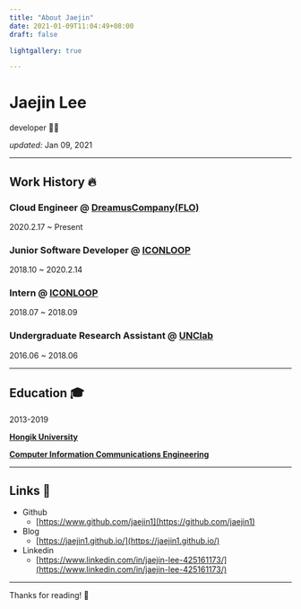```yaml
---
title: "About Jaejin"
date: 2021-01-09T11:04:49+08:00
draft: false

lightgallery: true

---
```


# Jaejin Lee

developer 👨‍💻

*updated:* Jan 09, 2021

---

## Work History 🔥

### Cloud Engineer @ [DreamusCompany(FLO)](https://www.dreamuscompany.com/)

2020.2.17 ~ Present

### Junior Software Developer @ [ICONLOOP](https://www.iconloop.com/)

2018.10 ~ 2020.2.14

### Intern @ [ICONLOOP](https://www.iconloop.com/)

2018.07 ~ 2018.09

### Undergraduate Research Assistant @ [UNClab](http://unclab.hongik.ac.kr/)

2016.06 ~ 2018.06

---

## Education 🎓

2013-2019

**[Hongik University](http://sejong.hongik.ac.kr/index.do)** 

**[Computer Information Communications Engineering](http://software.hongik.ac.kr/home/)**

---

## Links 🔗

- Github
    - [https://www.github.com/jaejin1](https://github.com/jaejin1)
- Blog
    - [https://jaejin1.github.io/](https://jaejin1.github.io/)
- Linkedin
    - [https://www.linkedin.com/in/jaejin-lee-425161173/](https://www.linkedin.com/in/jaejin-lee-425161173/)

---

Thanks for reading! 👋